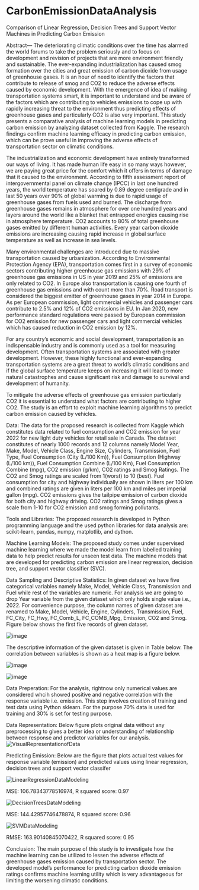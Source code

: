# CarbonEmissionDataAnalysis
 Comparison of Linear Regression, Decision Trees and Support Vector Machines in Predicting Carbon Emission 

Abstract— The deteriorating climatic conditions over the time has alarmed the world forums to take the problem seriously and to focus on development and revision of projects that are more environment friendly and sustainable. The ever-expanding industrialization has caused smog formation over the cities and great emission of carbon dioxide from usage of greenhouse gases. It is an hour of need to identify the factors that contribute to release of smog and CO2 to reduce the adverse effects caused by economic development. With the emergence of idea of making transportation systems smart, it is important to understand and be aware of the factors which are contributing to vehicles emissions to cope up with rapidly increasing threat to the environment thus predicting effects of greenhouse gases and particularly CO2 is also very important. This study presents a comparative analysis of machine learning models in predicting carbon emission by analyzing dataset collected from Kaggle. The research findings confirm machine learning efficacy in predicting carbon emission, which can be prove useful in improving the adverse effects of transportation sector on climatic conditions.

The industrialization and economic development have entirely transformed our ways of living. It has made human life easy in so many ways however, we are paying great price for the comfort which it offers in terms of damage that it caused to the environment. According to fifth assessment report of intergovernmental panel on climate change (IPCC) in last one hundred years, the world temperature has soared by 0.89 degree centigrade and in last 50 years over 90% of global warming is due to rapid usage of greenhouse gases from fuels used and burned. The discharge from greenhouse gases remains in atmosphere for over one hundred years and layers around the world like a blanket that entrapped energies causing rise in atmosphere temperature. CO2 accounts to 80% of total greenhouse gases emitted by different human activities. Every year carbon dioxide emissions are increasing causing rapid increase in global surface temperature as well as increase in sea levels.

Many environmental challenges are introduced due to massive transportation caused by urbanization. According to Environmental Protection Agency (EPA), transportation comes first in a survey of economic sectors contributing higher greenhouse gas emissions with 29% of greenhouse gas emissions in US in year 2019 and 25% of emissions are only related to CO2. In Europe also transportation is causing one fourth of greenhouse gas emissions and with count more than 70%. Road transport is considered the biggest emitter of greenhouse gases in year 2014 in Europe. As per European commission, light commercial vehicles and passenger cars contribute to 2.5% and 12% of CO2 emissions in EU. In Jan 2020, new performance standard regulations were passed by European commission for CO2 emission for new passenger cars and light commercial vehicles which has caused reduction in CO2 emission by 12%.

For any country’s economic and social development, transportation is an indispensable industry and is commonly used as a tool for measuring development. Often transportation systems are associated with greater development. However, these highly functional and ever-expanding transportation systems are a great threat to world’s climatic conditions and if the global surface temperature keeps on increasing it will lead to more natural catastrophes and cause significant risk and damage to survival and development of humanity.

To mitigate the adverse effects of greenhouse gas emission particularly CO2  it is essential to understand what factors are contributing to higher CO2. The study is an effort to exploit machine learning algorithms to predict carbon emission caused by vehicles.

Data: The data for the proposed research is collected from Kaggle which constitutes data related to fuel consumption and CO2 emission for year 2022 for new light duty vehicles for retail sale in Canada. The dataset constitutes of nearly 1000 records and 12 columns namely Model Year, Make, Model, Vehicle Class, Engine Size, Cylinders, Transmission, Fuel Type, Fuel Consumption (City (L/100 Km)), Fuel Consumption (Highway (L/100 km)), Fuel Consumption Combine (L/100 Km), Fuel Consumption Combine (mpg), CO2 emission (g/km), CO2 ratings and Smog Ratings. The CO2 and Smog ratings are scaled from 1(worst) to 10 (best). Fuel consumption for city and highway individually are shown in liters per 100 km and combined ratings are given in liters per 100 km and miles per imperial gallon (mpg). CO2 emissions gives the tailpipe emission of carbon dioxide for both city and highway driving. CO2 ratings and Smog ratings gives a scale from 1-10 for CO2 emission and smog forming pollutants.

Tools and Libraries: The proposed research is developed in Python programming language and the used python libraries for data analysis are: scikit-learn, pandas, numpy, matplotlib, and dython.

Machine Learning Models: The proposed study comes under supervised machine learning where we made the model learn from labelled training data to help predict results for unseen test data. The machine models that are developed for predicting carbon emission are linear regression, decision tree, and support vector classifier (SVC).

Data Sampling and Descriptive Statistics: In given dataset we have five categorical variables namely Make, Model, Vehicle Class, Transmission and Fuel while rest of the variables are numeric. For analysis we are going to drop Year variable from the given dataset which only holds single value i.e., 2022.
For convenience purpose, the column names of given dataset are renamed to Make, Model, Vehicle, Engine, Cylinders, Transmission, Fuel, FC_City, FC_Hwy, FC_Comb_L, FC_COMB_Mpg, Emission, CO2 and Smog. Figure below shows the first five records of given dataset.

![image](https://user-images.githubusercontent.com/85155952/212294997-8fc9c3d8-94cf-4623-979a-a4db90ede606.png)

The descriptive information of the given dataset is given in Table below. The correlation between variables is shown as a heat map is a figure below.

![image](https://user-images.githubusercontent.com/85155952/212295377-099b2344-431d-4f7a-9a45-18d2a4fa93e5.png)

![image](https://user-images.githubusercontent.com/85155952/212301928-5b48423d-a61a-403b-ae6c-28ff0076f0ae.png)

Data Preperation: For the analysis, rightnow only numerical values are considered whcih showed positive and negative correlation with the response variable i.e. emission. This step involves creation of training and test data using Python sklearn. For the purpose 70% data is used for training and 30% is set for testing purpose.

Data Representation: Below figure plots original data without any preprocessing to gives a better idea or understanding of relationship between response and predictor variables for our analysis.
![VisualRepresentationofData](https://user-images.githubusercontent.com/85155952/212297196-7b462933-8089-4db0-829c-3f7bbc792a74.png)

Predicting Emission: Below are the figure that plots actual test values for response variable (emission) and predicted values using linear regression, decision trees and support vector classifer

![LinearRegressionDataModeling](https://user-images.githubusercontent.com/85155952/212299445-0b37473b-6178-43c4-89d1-64eee86ec283.png)

MSE:  106.78343778516974, 
R squared score: 0.97

![DecisionTreesDataModeling](https://user-images.githubusercontent.com/85155952/212300082-58dae5e6-0588-470a-8276-40ae4373f7df.png)

MSE:  144.42957746478874, 
R squared score: 0.96

![SVMDataModeling](https://user-images.githubusercontent.com/85155952/212300023-1177f860-ff0f-43cc-917c-b5aaa6409b81.png)

RMSE:  163.90140845070422, 
R squared score: 0.95

Conclusion: The main purpose of this study is to investigate how the machine learning can be utilized to lessen the adverse effects of greenhouse gases emission caused by transportation sector. The developed model’s performance for predicting carbon dioxide emission ratings confirms machine learning utility which is very advantageous for limiting the worsening climatic conditions.






